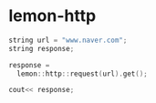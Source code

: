 lemon-http
====

```C++
string url = "www.naver.com";
string response;

response = 
  lemon::http::request(url).get();

cout<< response;
```
